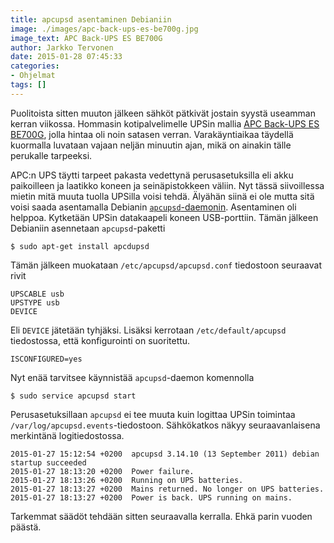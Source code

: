 ```yaml
---
title: apcupsd asentaminen Debianiin
image: ./images/apc-back-ups-es-be700g.jpg
image_text: APC Back-UPS ES BE700G
author: Jarkko Tervonen
date: 2015-01-28 07:45:33
categories:
- Ohjelmat
tags: []
---
```

Puolitoista sitten muuton jälkeen sähköt pätkivät jostain syystä useamman kerran viikossa. Hommasin kotipalvelimelle UPSin mallia [APC Back-UPS ES BE700G](http://www.apc.com/resource/include/techspec_index.cfm?base_sku=BE700G-GR), jolla hintaa oli noin satasen verran. Varakäyntiaikaa täydellä kuormalla luvataan vajaan neljän minuutin ajan, mikä on ainakin tälle perukalle tarpeeksi.

APC:n UPS täytti tarpeet pakasta vedettynä perusasetuksilla eli akku paikoilleen ja laatikko koneen ja seinäpistokkeen väliin. Nyt tässä siivoillessa mietin mitä muuta tuolla UPSilla voisi tehdä. Älyähän siinä ei ole mutta sitä voisi saada asentamalla Debianin [`apcupsd`-daemonin](http://www.apcupsd.org/). Asentaminen oli helppoa. Kytketään UPSin datakaapeli koneen USB-porttiin. Tämän jälkeen Debianiin asennetaan `apcupsd`-paketti

```
$ sudo apt-get install apcdupsd
```

Tämän jälkeen muokataan `/etc/apcupsd/apcupsd.conf` tiedostoon seuraavat rivit

```
UPSCABLE usb
UPSTYPE usb
DEVICE
```

Eli `DEVICE` jätetään tyhjäksi. Lisäksi kerrotaan `/etc/default/apcupsd` tiedostossa, että konfigurointi on suoritettu.

```
ISCONFIGURED=yes
```

Nyt enää tarvitsee käynnistää `apcupsd`-daemon komennolla

```
$ sudo service apcupsd start
```

Perusasetuksillaan `apcupsd` ei tee muuta kuin logittaa UPSin toimintaa `/var/log/apcupsd.events`-tiedostoon. Sähkökatkos näkyy seuraavanlaisena merkintänä logitiedostossa.

```
2015-01-27 15:12:54 +0200  apcupsd 3.14.10 (13 September 2011) debian startup succeeded
2015-01-27 18:13:20 +0200  Power failure.
2015-01-27 18:13:26 +0200  Running on UPS batteries.
2015-01-27 18:13:27 +0200  Mains returned. No longer on UPS batteries.
2015-01-27 18:13:27 +0200  Power is back. UPS running on mains.
```

Tarkemmat säädöt tehdään sitten seuraavalla kerralla. Ehkä parin vuoden päästä.
